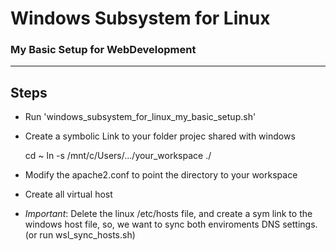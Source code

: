 # Windows Subsystem for Linux ##
### My Basic Setup for WebDevelopment ###


----------
## Steps ##

 - Run 'windows_subsystem_for_linux_my_basic_setup.sh'
 - Create a symbolic Link to your folder projec shared with windows
 
    cd ~
    ln -s /mnt/c/Users/.../your_workspace ./
 - Modify the apache2.conf to point the directory to your workspace
 - Create all virtual host
 - *Important*: Delete the linux /etc/hosts file, and create a sym link to the windows host file, so, we want to sync both enviroments DNS settings.(or run wsl_sync_hosts.sh)
